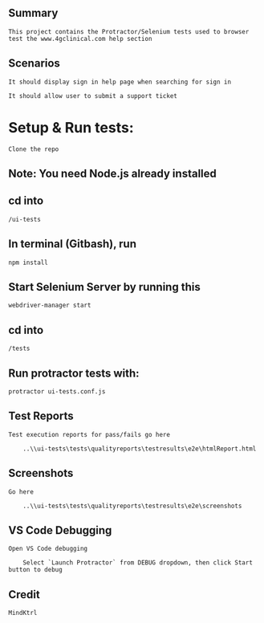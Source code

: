 ## Summary

    This project contains the Protractor/Selenium tests used to browser test the www.4gclinical.com help section

## Scenarios

    It should display sign in help page when searching for sign in

    It should allow user to submit a support ticket

# Setup & Run tests: 

    Clone the repo

## Note: You need Node.js already installed

## cd into 

    /ui-tests

## In terminal (Gitbash), run

    npm install

## Start Selenium Server by running this

    webdriver-manager start 

## cd into

    /tests

## Run protractor tests with:

    protractor ui-tests.conf.js

## Test Reports

    Test execution reports for pass/fails go here

        ..\\ui-tests\tests\qualityreports\testresults\e2e\htmlReport.html

## Screenshots

    Go here

        ..\\ui-tests\tests\qualityreports\testresults\e2e\screenshots

## VS Code Debugging

    Open VS Code debugging

        Select `Launch Protractor` from DEBUG dropdown, then click Start button to debug

## Credit

    MindKtrl
